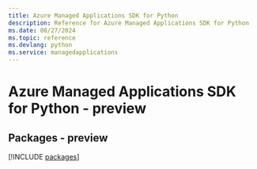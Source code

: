 ```yaml
---
title: Azure Managed Applications SDK for Python
description: Reference for Azure Managed Applications SDK for Python
ms.date: 08/27/2024
ms.topic: reference
ms.devlang: python
ms.service: managedapplications
---
```

# Azure Managed Applications SDK for Python - preview
## Packages - preview
[!INCLUDE [packages](managed-applications-index.md)]